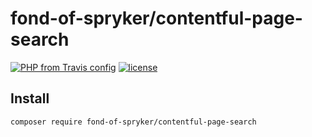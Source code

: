 # fond-of-spryker/contentful-page-search
[![PHP from Travis config](https://img.shields.io/travis/php-v/symfony/symfony.svg)](https://php.net/)
[![license](https://img.shields.io/github/license/mashape/apistatus.svg)](https://packagist.org/packages/fond-of-spryker/contentful)

## Install

```
composer require fond-of-spryker/contentful-page-search
```